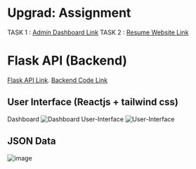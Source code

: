 
# Upgrad: Assignment
TASK 1 : [Admin Dashboard Link](https://upgrad-dashboard.vercel.app)
TASK 2 : [Resume Website Link](https://upgrad-resume-assignment-cgu.vercel.app/) 

# Flask API (Backend)
[Flask API Link](https://flask-resume-api.onrender.com/api/resume).
[Backend Code Link](https://github.com/s0oraj/flask-api-resume)

## User Interface (Reactjs + tailwind css)
Dashboard
![Dashboard](https://github.com/s0oraj/upgrad-resume-assignment-cgu/assets/42529024/6561c7ce-4283-414c-bc0f-ca6959942cdb)
User-Interface
![User-Interface](https://github.com/s0oraj/upgrad-resume-assignment-cgu/assets/42529024/5d67f180-c392-4370-8d6a-7a84debbfa5d)

## JSON Data
![image](https://github.com/s0oraj/upgrad-resume-assignment-cgu/assets/42529024/bdc1915f-9b3e-4f78-9f34-35ceacbdc8fe)

